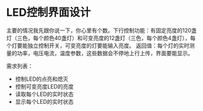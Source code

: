 # LED控制界面设计

主要的情况我先跟你说一下，你心里有个数。下行控制功能：有固定亮度的120盏灯（三色，每个颜色40盏灯）和可变亮度的12盏灯（三色，每个颜色4盏灯），每个灯要能独立控制开关，可变亮度的灯要能输入亮度。
返回值：每个灯的实时测量的功率，电压电流，温度参数，这些数据会不停地上行上传，界面要能显示。

需求列表：

- 控制LED的点亮和熄灭
- 控制可变亮度LED的亮度
- 读取每个LED的实时状态
- 显示每个LED的实时状态